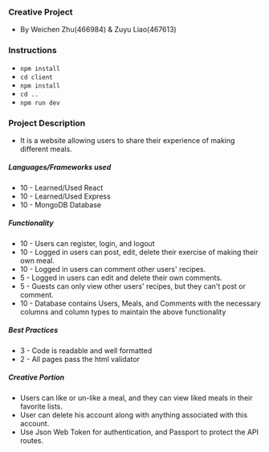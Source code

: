 ### Creative Project ###
* By Weichen Zhu(466984) & Zuyu Liao(467613)
### Instructions ###
* `npm install`
* `cd client`
* `npm install`
* `cd ..`
* `npm run dev`
### Project Description ###
* It is a website allowing users to share their experience of making different meals.
##### Languages/Frameworks used
* 10 - Learned/Used React
* 10 - Learned/Used Express
* 10 - MongoDB Database
##### Functionality
* 10 - Users can register, login, and logout
* 10 - Logged in users can post, edit, delete their exercise of making their own meal.
* 10 - Logged in users can comment other users' recipes.
* 5 - Logged in users can edit and delete their own comments.
* 5 - Guests can only view other users' recipes, but they can't post or comment.
* 10 - Database contains Users, Meals, and Comments with the necessary columns and column types to maintain the above functionality
##### Best Practices 
* 3 - Code is readable and well formatted
* 2 - All pages pass the html validator
##### Creative Portion
* Users can like or un-like a meal, and they can view liked meals in their favorite lists.
* User can delete his account along with anything associated with this account.
* Use Json Web Token for authentication, and Passport to protect the API routes.
